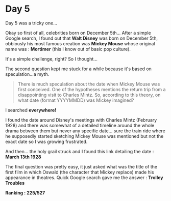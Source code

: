# Day 5

Day 5 was a tricky one...

Okay so first of all, celebrities born on December 5th...
After a simple Google search, I found out that **Walt Disney** was born on December 5th, obbiously his most famous creation was **Mickey Mouse** whose original name was : **Mortimer** (this I know out of basic pop culture).

It's a simple challenge, right? So I thought...

The second question kept me stuck for a while because it's based on speculation...a myth.

>There is much speculation about the date when Mickey Mouse was first conceived. One of the hypotheses mentions the return trip from a disappointing visit to Charles Mintz.
So, according to this theory, on what date (format YYYYMMDD) was Mickey imagined?

I searched **everywhere!**

I found the date around Disney's meetings with Charles Mintz (February 1928) and there was somewhat of a detailed timeline around the whole drama between them but never any specific date... sure the train ride where he supposedly started sketching Mickey Mouse was mentioned but not the exact date so I was growing frustrated.

And then... the holy grail struck and I found this link detailing the date :
**March 13th 1928**

The final question was pretty easy, it just asked what was the title of the first film in which Oswald (the character that Mickey replace) made his appearance in theatres.
Quick Google search gave me the answer : **Trolley Troubles**

**Ranking : 225/527** 
